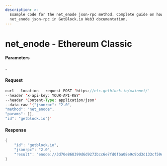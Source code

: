 ```yaml
---
description: >-
  Example code for the net_enode json-rpc method. Сomplete guide on how to use
  net_enode json-rpc in GetBlock.io Web3 documentation.
---
```


# net\_enode - Ethereum Classic

#### Parameters

\-

#### Request

```java
curl --location --request POST 'https://etc.getblock.io/mainnet/' 
--header 'x-api-key: YOUR-API-KEY' 
--header 'Content-Type: application/json' 
--data-raw '{"jsonrpc": "2.0",
"method": "net_enode",
"params": [],
"id": "getblock.io"}'
```

#### Response

```java
{
    "id": "getblock.io",
    "jsonrpc": "2.0",
    "result": "enode://3d70e868399d6d9273bcc6e7fd0fba08e9c9bd3d133cf59d2820dcd891070f6b5bb6dbcf36fe4eca7c7b2ea39802134ff7859b4402ff52e5a8eb2ad879086ec8@127.0.0.1:30303"
}
```
